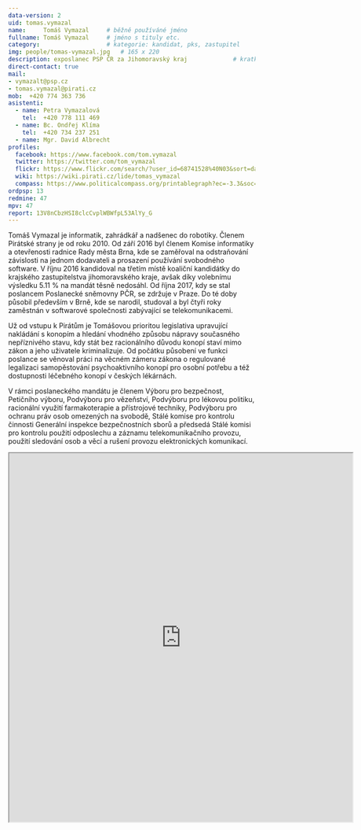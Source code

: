 ```yaml
---
data-version: 2
uid: tomas.vymazal
name:     Tomáš Vymazal  	# běžně používáné jméno
fullname: Tomáš Vymazal  	# jméno s tituly etc.
category:                 	# kategorie: kandidat, pks, zastupitel
img: people/tomas-vymazal.jpg   # 165 x 220
description: exposlanec PSP ČR za Jihomoravský kraj          	# kratký popis, max 160 znaků
direct-contact: true
mail:
- vymazalt@psp.cz
- tomas.vymazal@pirati.cz
mob:  +420 774 363 736
asistenti:
  - name: Petra Vymazalová
    tel:  +420 778 111 469
  - name: Bc. Ondřej Klíma
    tel:  +420 734 237 251
  - name: Mgr. David Albrecht
profiles:
  facebook: https://www.facebook.com/tom.vymazal
  twitter: https://twitter.com/tom_vymazal
  flickr: https://www.flickr.com/search/?user_id=68741528%40N03&sort=date-taken-desc&view_all=1&text=tom%C3%A1%C5%A1%20vymazal
  wiki: https://wiki.pirati.cz/lide/tomas_vymazal
  compass: https://www.politicalcompass.org/printablegraph?ec=-3.3&soc=-7.4
ordpsp: 13
redmine: 47
mpv: 47
report: 13V8nCbzHSI8clcCvplWBWfpL53AlYy_G
---
```


Tomáš Vymazal je informatik, zahrádkář a nadšenec do robotiky. Členem Pirátské strany je od roku 2010. Od září 2016 byl členem Komise informatiky a otevřenosti radnice Rady města Brna, kde se zaměřoval na odstraňování závislosti na jednom dodavateli a prosazení používání svobodného software. V říjnu 2016 kandidoval na třetím místě koaliční kandidátky do krajského zastupitelstva jihomoravského kraje, avšak díky volebnímu výsledku 5.11 % na mandát těsně nedosáhl. Od října 2017, kdy se stal poslancem Poslanecké sněmovny PČR, se zdržuje v Praze. Do té doby působil především v Brně, kde se narodil, studoval a byl čtyři roky zaměstnán v softwarové společnosti zabývající se telekomunikacemi.

Už od vstupu k Pirátům je Tomášovou prioritou legislativa upravující nakládání s konopím a hledání vhodného způsobu nápravy současného nepříznivého stavu, kdy stát bez racionálního důvodu konopí staví mimo zákon a jeho uživatele kriminalizuje. Od počátku působení ve funkci poslance se věnoval práci na věcném zámeru zákona o regulované legalizaci samopěstování psychoaktivního konopí pro osobní potřebu a též dostupnosti léčebného konopí v českých lékárnách.

V rámci poslaneckého mandátu je členem Výboru pro bezpečnost, Petičního výboru, Podvýboru pro vězeňství, Podvýboru pro lékovou politiku, racionální využití farmakoterapie a přístrojové techniky, Podvýboru pro ochranu práv osob omezených na svobodě, Stálé komise pro kontrolu činnosti Generální inspekce bezpečnostních sborů a předsedá Stálé komisi pro kontrolu použití odposlechu a záznamu telekomunikačního provozu, použití sledování osob a věcí a rušení provozu elektronických komunikací.

<iframe width="700" height="750" src="https://mrak.pirati.cz/index.php/apps/calendar/embed/HZ3T6wJJWyoDK9FX"></iframe>
